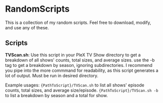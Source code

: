 # RandomScripts
This is a collection of my random scripts. Feel free to download, modify, and use any of these.

## Scripts
**TVScan.sh**: Use this script in your PleX TV Show directory to get a breakdown of all shows' counts, total sizes, and average sizes. use the -b tag to get a breakdown by season, ignoring subdirectories. I recommend you pipe into the more commmand for readability, as this script generates a lot of output. Must be run in desired directory.

Example usages: `{PathToScript}/TVScan.sh` to list all shows' episode counts, total sizes, and average size/episode. `{PathToScript}/TVScan.sh -b` to list a breakdown by season and a total for show.
